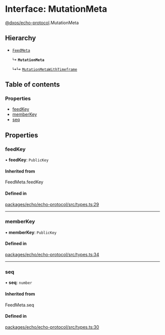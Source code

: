 # Interface: MutationMeta

[@dxos/echo-protocol](../modules/dxos_echo_protocol.md).MutationMeta

## Hierarchy

- [`FeedMeta`](../modules/dxos_echo_protocol.md#feedmeta)

  ↳ **`MutationMeta`**

  ↳↳ [`MutationMetaWithTimeframe`](dxos_echo_protocol.MutationMetaWithTimeframe.md)

## Table of contents

### Properties

- [feedKey](dxos_echo_protocol.MutationMeta.md#feedkey)
- [memberKey](dxos_echo_protocol.MutationMeta.md#memberkey)
- [seq](dxos_echo_protocol.MutationMeta.md#seq)

## Properties

### feedKey

• **feedKey**: `PublicKey`

#### Inherited from

FeedMeta.feedKey

#### Defined in

[packages/echo/echo-protocol/src/types.ts:29](https://github.com/dxos/dxos/blob/e3b936721/packages/echo/echo-protocol/src/types.ts#L29)

___

### memberKey

• **memberKey**: `PublicKey`

#### Defined in

[packages/echo/echo-protocol/src/types.ts:34](https://github.com/dxos/dxos/blob/e3b936721/packages/echo/echo-protocol/src/types.ts#L34)

___

### seq

• **seq**: `number`

#### Inherited from

FeedMeta.seq

#### Defined in

[packages/echo/echo-protocol/src/types.ts:30](https://github.com/dxos/dxos/blob/e3b936721/packages/echo/echo-protocol/src/types.ts#L30)
